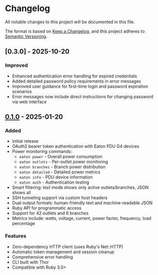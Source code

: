 # Changelog

All notable changes to this project will be documented in this file.

The format is based on [Keep a Changelog](https://keepachangelog.com/en/1.0.0/),
and this project adheres to [Semantic Versioning](https://semver.org/spec/v2.0.0.html).

## [0.3.0] - 2025-10-20

### Improved
- Enhanced authentication error handling for expired credentials
- Added detailed password policy requirements in error messages
- Improved user guidance for first-time login and password expiration scenarios
- Error messages now include direct instructions for changing password via web interface

## [0.1.0] - 2025-01-20

### Added
- Initial release
- OAuth2 bearer token authentication with Eaton PDU G4 devices
- Power monitoring commands:
  - `eaton power` - Overall power consumption
  - `eaton outlets` - Per-outlet power monitoring
  - `eaton branches` - Branch power distribution
  - `eaton detailed` - Detailed power metrics
  - `eaton info` - PDU device information
  - `eaton auth` - Authentication testing
- Smart filtering: text mode shows only active outlets/branches, JSON shows all
- SSH tunneling support via custom host headers
- Dual output formats: human-friendly text and machine-readable JSON
- Ruby API for programmatic access
- Support for 42 outlets and 6 branches
- Metrics include: watts, voltage, current, power factor, frequency, load percentage

### Features
- Zero-dependency HTTP client (uses Ruby's Net::HTTP)
- Automatic token management and session cleanup
- Comprehensive error handling
- CLI built with Thor
- Compatible with Ruby 3.0+

[0.1.0]: https://github.com/usiegj00/eaton/releases/tag/v0.1.0
